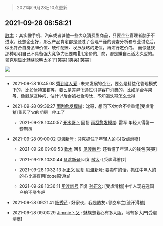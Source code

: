 > 2021年09月28日10点更新
<link rel="stylesheet" href="https://cdn.jsdelivr.net/gh/taotie6/sampleJSON@main/css/photo_show.css">
<meta name="referrer" content="no-referrer" />


 ## 2021-09-28 08:58:21 

 [㪚木](https://www.coolapk.com/feed/30312331?shareKey=ZmViNDUxZmJlMjgxNjE1Mjc0Mjk~) ：其实像手机、汽车或者其他一些大众消费型商品，只要企业管理者脑子不进水，还想企业好，那么产品肯定都是通过了合理严谨的调查分析和专业讨论后，做出符合自身品牌价值、硬件配置、发展战略的定位，再进行定价的。
而像魅族那种明明自己不具备强大竞争力还要瞎🐔儿定价的厂商，都是嫌自己活太久型的<!--break-->。领克明显比魅族聪明太多了[笑哭][笑哭][笑哭] 

<div class="album">
<img class="img-item" src="https://image.coolapk.com/feed/2019/0507/23/1081091_4586_1095@230x167.gif" />
</div>

 ------- 

- 2021-09-28 10:45:08 [秀到没人爱](uid=13703718) : 未来发展的企业，要么是精益化管理模式下的，比如伏特宝钢等，要么是差异化通过引导客户消费的，比如茅台苹果等，像魅族这种的，估计以后会被社会淘汰，不知道沈哥怎么觉得 

- 2021-09-28 09:39:27 [雨刮愈发模糊](uid=994676) : 沈哥，想问下X大会不会重组[受虐滑稽]我买了它的期房，停工了 

    - 2021-09-28 10:40:57 [开水哥丶](uid=608451) 回复 [雨刮愈发模糊](uid=994676): 雷军:年轻人得第一套期房 

- 2021-09-28 09:00:02 [见渡新号](uid=868957) : 领克抓住了年轻人的心[受虐滑稽] 

    - 2021-09-28 09:09:53 [㪚木](uid=1081091) 回复 [见渡新号](uid=868957): 还看懂了年轻人的钱包[笑哭] 

    - 2021-09-28 10:30:44 [见渡新号](uid=868957) 回复 [㪚木](uid=1081091): [受虐滑稽]对 

    - 2021-09-28 10:32:13 [孙正义](uid=450699) 回复 [见渡新号](uid=868957): 要卖车的话，抓住中年人的的心比较有用[doge原谅ta] 

    - 2021-09-28 10:36:11 [见渡新号](uid=868957) 回复 [孙正义](uid=450699): [受虐滑稽]中年人现在选国产的还是少吧 

- 2021-09-28 09:21:41 [杨秀芹](uid=1849145) : 好家伙，我是酷友+领克车主[流汗滑稽] 

- 2021-09-28 09:00:29 [Jimmie丶乂](uid=8304178) : 魅族想着心有多大胆，地有多大产[受虐滑稽] 

